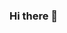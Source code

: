 ### Hi there 👋

<!--
**Hamzaelkhatri/hamzaelkhatri** is a ✨ _special_ ✨ repository because its `README.md` (this file) appears on your GitHub profile.

Here are some ideas to get you started:

- 🔭 I’m currently studing on 1337
- 🌱 I’m currently learning Flutter
- 💬 Ask me about C,C#,JAVA..
- 📫 How to reach me: hamzaelkhatri@gmail.com
- ⚡ Fun fact: coding is life style.
<center>
<img src="https://1337-readme.vercel.app/api/profile?cursus=42cursus&dark=true&login=helkhatr"/>
<img src="https://github-readme-stats.vercel.app/api?username=hamzaelkhatri&show_icons=true&theme=radical"/>
</center>
